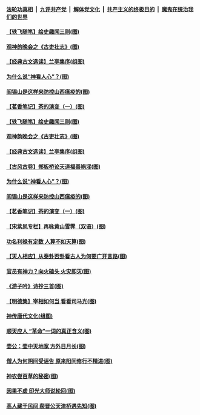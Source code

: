 ####  [法轮功真相](../../../../basic/blob/master/README.md?t=05060401) &nbsp;|&nbsp; [九评共产党](../../../../9ping.md/blob/master/README.md?t=05060401) &nbsp;|&nbsp; [解体党文化](../../../../jtdwh.md/blob/master/README.md?t=05060401)  &nbsp;|&nbsp; [共产主义的终极目的](../../../../gczydzjmd.md/blob/master/README.md?t=05060401) &nbsp;|&nbsp; [魔鬼在统治我们的世界](../../../../mgztzwmdsj.md/blob/master/README.md?t=05060401) 

#### [【轶飞随笔】绘史趣闻三则(图)](../pages/p7/931850.md?t=05060401) 

#### [观神韵晚会之《古吏壮志》(图)](../pages/p7/929040.md?t=05060401) 

#### [【经典古文选读】兰亭集序(组图)](../pages/p7/932055.md?t=05060401) 

#### [为什么说“神看人心”？(图)](../pages/p7/931996.md?t=05060401) 

#### [阎锡山是这样来防控山西瘟疫的(图)](../pages/p7/931952.md?t=05060401) 

#### [【茗香笔记】茶的演变（一）(图)](../pages/p7/931771.md?t=05060401) 

#### [【轶飞随笔】绘史趣闻三则(图)](../pages/p7/931850.md?t=05060401) 

#### [观神韵晚会之《古吏壮志》(图)](../pages/p7/929040.md?t=05060401) 

#### [【经典古文选读】兰亭集序(组图)](../pages/p7/932055.md?t=05060401) 

#### [【古风古卷】郑板桥论天道福善祸淫(图)](../pages/p7/932052.md?t=05060401) 

#### [为什么说“神看人心”？(图)](../pages/p7/931996.md?t=05060401) 

#### [阎锡山是这样来防控山西瘟疫的(图)](../pages/p7/931952.md?t=05060401) 

#### [【茗香笔记】茶的演变（一）(图)](../pages/p7/931771.md?t=05060401) 

#### [【宋紫凤专栏】再咏黄山雪霁（双语）(图)](../pages/p7/931848.md?t=05060401) 

#### [功名利禄有定数 人算不如天算(图)](../pages/p7/931664.md?t=05060401) 

#### [【天人相应】从泰卦否卦看古人为何要广开言路(图)](../pages/p7/931563.md?t=05060401) 

#### [官员有神力？向火磕头 火灾即灭(图)](../pages/p7/931748.md?t=05060401) 

#### [《游子吟》诗抄三首(图)](../pages/p7/931767.md?t=05060401) 

#### [【明德集】宰相如何当 看看司马光(图)](../pages/p7/931662.md?t=05060401) 

#### [神传唐代文化(组图)](../pages/p7/929955.md?t=05060401) 

#### [顺天应人 “革命”一词的真正含义(图)](../pages/p7/931665.md?t=05060401) 

#### [壶公：壶中天地宽 方外日月长(图)](../pages/p7/931564.md?t=05060401) 

#### [僧人为何阴间受诬告 原来阳间修行不精进(图)](../pages/p7/931623.md?t=05060401) 

#### [神农尝百草的秘密(图)](../pages/p7/931679.md?t=05060401) 

#### [因果不虚 印光大师说轮回(图)](../pages/p7/931661.md?t=05060401) 

#### [高人藏于民间 裴晋公天津桥遇先知(图)](../pages/p7/931547.md?t=05060401) 


